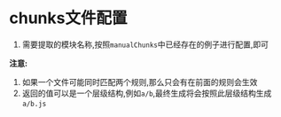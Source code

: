 
# chunks文件配置

1. 需要提取的模块名称,按照`manualChunks`中已经存在的例子进行配置,即可

**注意:**
1. 如果一个文件可能同时匹配两个规则,那么只会有在前面的规则会生效
2. 返回的值可以是一个层级结构,例如`a/b`,最终生成将会按照此层级结构生成`a/b.js`